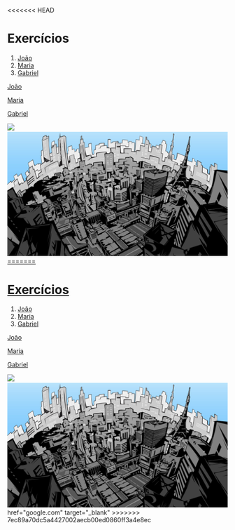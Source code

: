 <<<<<<< HEAD
<!DOCTYPE html>
<html lang="pt-br">
  <head>
    <meta charset="UTF-8">
    <title>HTML</title>
  </head>
  <body>
    <h1>Exercícios</h1>
    <ol>
      <li> <a href="#joao" > João</li>
      <li> <a href="#maria">Maria</li>
      <li> <a href="gabriel">Gabriel</li>
    </ol>
    <p id="joao">João</p>
    <p id="maria">Maria</p>
    <p id="gabriel">Gabriel</p>
    <img src=" https://encrypted-tbn0.gstatic.com/images?q=tbn:ANd9GcTS7FB96KbRMpV9ai3IY5Nz5I08taPeyRnMzQ&usqp=CAU" width="600px">
    <img src=" 888559.jpg" width="600px">
    <a href="google.com" target="_blank" >
  </body>
</html>
=======
<!DOCTYPE html>
<html lang="pt-br">
  <head>
    <meta charset="UTF-8">
    <title>HTML</title>
  </head>
  <body>
    <h1>Exercícios</h1>
    <ol>
      <li> <a href="#joao" </a> João</li>
      <li> <a href="#maria"</a>Maria</li>
      <li> <a href="gabriel"</a>Gabriel</li>
    </ol>
    <p id="joao">João</p>
    <p id="maria">Maria</p>
    <p id="gabriel">Gabriel</p>
    <img src=" https://encrypted-tbn0.gstatic.com/images?q=tbn:ANd9GcTS7FB96KbRMpV9ai3IY5Nz5I08taPeyRnMzQ&usqp=CAU" width="600px">
    <img src=" 888559.jpg" width="600px">
    <a>href="google.com" target="_blank" </a>
  </body>
</html>
>>>>>>> 7ec89a70dc5a4427002aecb00ed0860ff3a4e8ec
